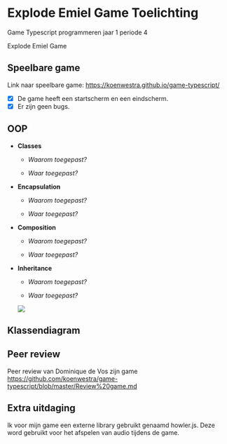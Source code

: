 # Explode Emiel Game Toelichting
Game Typescript programmeren jaar 1 periode 4

Explode Emiel Game


## Speelbare game

Link naar speelbare game:
https://koenwestra.github.io/game-typescript/

- [x] De game heeft een startscherm en een eindscherm.
- [x] Er zijn geen bugs.

## OOP 


 - **Classes**
   - *Waarom toegepast?*
   
  
   - *Waar toegepast?*

  


 - **Encapsulation**
   - *Waarom toegepast?*
 
   
   - *Waar toegepast?*
   
   
   
 
   
 - **Composition**
   - *Waarom toegepast?*
   
   
   
   - *Waar toegepast?*
   
  
   
 

   
 - **Inheritance**
   - *Waarom toegepast?*
   
   
   
   - *Waar toegepast?*
   
   


    <img src = "../img/gamover.png">
   



## Klassendiagram


## Peer review
Peer review van Dominique de Vos zijn game
https://github.com/koenwestra/game-typescript/blob/master/Review%20game.md

## Extra uitdaging

Ik voor mijn game een externe library gebruikt genaamd howler.js. Deze word gebruikt voor het afspelen van audio tijdens de game.
